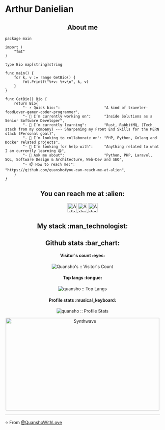 # Arthur Danielian

<h2 align="center">About me</h2>

```golang
package main

import (
	"fmt"
)

type Bio map[string]string

func main() {
	for k, v := range GetBio() {
		fmt.Printf("%+v: %+v\n", k, v)
	}
}

func GetBio() Bio {
	return Bio{
		"- ⚡ Quick bio:":                    "A kind of traveler-foodLover-gamer-coder-programmer",
		"- 🔭 I’m currently working on":      "Inside Solutions as a Senior Software Developer",
		"- 🌱 I’m currently learning":        "Rust, RabbitMQ, (Tech stack from my company) --- Sharpening my Front End Skills for the MERN stack (Personal goal)",
		"- 👯 I’m looking to collaborate on": "PHP, Python, Golang and Docker related projects",
		"- 🤔 I’m looking for help with":     "Anything related to what I am currently learning 😅",
		"- 💬 Ask me about":                  "Python, PHP, Laravel, SQL, Software Design & Architecture, Web-Dev and SEO",
		"- 📫 How to reach me:":              "https://github.com/quansho#you-can-reach-me-at-alien",
	}
}
```

<h2 align="center">You can reach me at :alien:</h2>

<p align="center">

  <a href="https://www.linkedin.com/in/quansho/">
    <img src="https://www.vectorlogo.zone/logos/linkedin/linkedin-icon.svg" alt="Arthur Danielian LinkedIn Profile" height="30" width="30">
  </a>

  <a href="[https://stackoverflow.com/users/2946413/angel-santiago-jaime-zavala?tab=profile](https://stackoverflow.com/users/12102230/artur-danielyan)">
    <img src="https://www.vectorlogo.zone/logos/stackoverflow/stackoverflow-icon.svg" alt="Artur Danielian Stack Overflow Profile" height="30" width="30">
  </a>

  <a href="https://gitlab.com/quansho">
    <img src="https://www.vectorlogo.zone/logos/gitlab/gitlab-icon.svg" alt="Artur Danielian's GitLab Profile" height="30" width="30">
  </a>
  
</p>

<h2 align="center">My stack :man_technologist:</h2>

<h2 align="center">Github stats :bar_chart:</h2>

<h4 align="center">Visitor's count :eyes:</h4>

<p align="center"><img src="https://profile-counter.glitch.me/{quansho}/count.svg" alt="Quansho's :: Visitor's Count" /></p>

<h4 align="center">Top langs :tongue:</h4>

<p align="center"><img src="https://github-readme-stats.vercel.app/api/top-langs/?username=quansho&langs_count=10&theme=tokyonight&layout=compact" alt="quansho :: Top Langs" /></p>

<h4 align="center">Profile stats :musical_keyboard:</h4>

<p align="center"><img src="https://github-readme-stats.vercel.app/api?username=quansho&show_icons=true&theme=synthwave" alt="quansho :: Profile Stats" /></p>

<p align="center"><img src="https://thumbs.gfycat.com/GoodnaturedFondGaur-size_restricted.gif" alt="Synthwave" height="300" width="500"></p>


---

⭐️ From [@QuanshoWithLove](https://github.com/Quansho)

